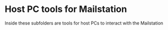 # Host PC tools for Mailstation
Inside these subfolders are tools for host PCs to interact with the Mailstation
